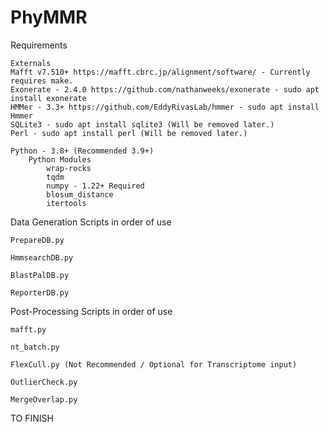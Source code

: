 # PhyMMR

Requirements
	
	Externals
	Mafft v7.510+ https://mafft.cbrc.jp/alignment/software/ - Currently requires make.
	Exonerate - 2.4.0 https://github.com/nathanweeks/exonerate - sudo apt install exonerate
	HMMer - 3.3+ https://github.com/EddyRivasLab/hmmer - sudo apt install Hmmer
	SQLite3 - sudo apt install sqlite3 (Will be removed later.)
	Perl - sudo apt install perl (Will be removed later.)
	
	Python - 3.8+ (Recommended 3.9+)
		Python Modules
			wrap-rocks
			tqdm
			numpy - 1.22+ Required
			blosum_distance
			itertools
			
Data Generation Scripts in order of use

	PrepareDB.py

	HmmsearchDB.py

	BlastPalDB.py

	ReporterDB.py


Post-Processing Scripts in order of use

	mafft.py

	nt_batch.py

	FlexCull.py (Not Recommended / Optional for Transcriptome input)

	OutlierCheck.py
	
	MergeOverlap.py

TO FINISH
